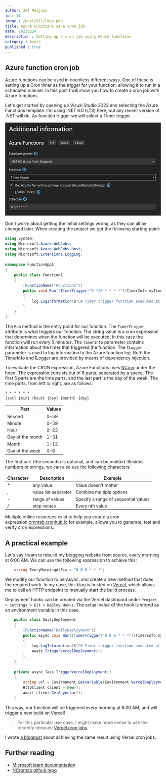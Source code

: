 ```yaml
---
author: Jef Meijvis
id : 11
image : /post/011/logo.png
title: Azure Functions as a cron job
date: 20230224
description : Setting up a cron job using Azure functions
category : Azure
published : true
---
```


## Azure function cron job
Azure functions can be used in countless different ways. One of these is setting up a Cron timer as the trigger for your function, allowing it to run in a scheduled manner. In this post I will show you how to create a cron job with Azure functions.

Let's get started by opening up Visual Studio 2022 and selecting the Azure Functions template. I'm using .NET 6.0 (LTS) here, but any recent version of .NET will do. As function trigger we will select a Timer trigger.  

![Creating a new functions project in Visual Studio 2022](images/azure-functions-template.png)

Don't worry about getting the initial settings wrong, as they can all be changed later. When creating the project we get the following starting point:

```csharp
using System;
using Microsoft.Azure.WebJobs;
using Microsoft.Azure.WebJobs.Host;
using Microsoft.Extensions.Logging;

namespace FunctionApp1
{
    public class Function1
    {
        [FunctionName("Function1")]
        public void Run([TimerTrigger("0 */5 * * * *")]TimerInfo myTimer, ILogger log)
        {
            log.LogInformation($"C# Timer trigger function executed at: {DateTime.Now}");
        }
    }
}
```

The `Run` method is the entry point for our function. The `TimerTrigger` attribute is what triggers our function. The string value is a cron expression that determines when the function will be executed. In this case the function will run every 5 minutes. The `TimerInfo` parameter contains information about the timer that triggered the function. The `ILogger` parameter is used to log information to the Azure function log. Both the TimerInfo and ILogger are provided by means of dependency injection.

To evaluate the CRON expression, Azure Functions uses [NCron](https://github.com/atifaziz/NCrontab) under the hood. 
The expression consists out of 6 parts, separated by a space. The first 5 parts are the time parts, and the last part is the day of the week. The time parts, from left to right, are as follows:

```markdown
* * * * * *
{sec} {min} {hour} {day} {month} {day}

```


|Part               |Values |
|---                |---    |
|Second             |0-59   |   
|Minute             |0-59   |   
|Hour               |0-23   |  
|Day of the month   |1-31   |   
|Month              |1-12   |   
|Day of the week    |0-6    |  

The first part (the seconds) is optional, and can be omitted. Besides numbers or strings, we can also use the following characters:

|Character  |Description            |Example                                |
|---        |---                    |---                                    |
|*          |any value              | Value doesn't matter                  |
|,          |value list separator   | Combine multiple options              |
|-          |range of values        | Specify a range of sequential values  |
|/          |step values            | Every nth value                       |


Multiple online resources exist to help you create a cron expression.[crontab.cronhub.io](https://crontab.cronhub.io/) for example, allows you to generate, test and verify cron expressions.

## A practical example
Let's say I want to rebuild my blogging website from source, every morning at 6:00 AM.
We can use the following expression to achieve this:
```csharp
    string EveryMorningAtSix = "0 0 6 * * *";
```

We modify our function to be Async, and create a new method that does the required work.
In my case, this blog is hosted on [Vercel](https://vercel.com/), which allows me to call an HTTP endpoint to manually start the build process.



Deployment hooks can be created via the Vercel dashboard under `Project > Settings > Git > Deploy Hooks`.
The actual value of the hook is stored as an environment variable in this case.

```csharp
    public class DailyDeployment
    {
        [FunctionName("DailyDeployment")]
        public async void Run([TimerTrigger("0 0 6 * * *")]TimerInfo myTimer, ILogger log)
        {
            log.LogInformation($"C# Timer trigger function executed at: {DateTime.Now}");
            await TriggerVercelDeployment();
        }
    }

    private async Task TriggerVercelDeployment()
    {
        string url = Environment.GetVariable(Environment.VercelDeploymentHook);
        HttpClient client = new();
        await client.GetAsync(url);
    }
```

This way, our function will be triggered every morning at 6:00 AM, and will trigger a new build on Vercel!

> For this particular use case, I might make more sense to use the recently released [Vercel cron jobs](https://vercel.com/guides/how-to-setup-cron-jobs-on-vercel).

I wrote [a blogpost](/blog/012-vercel-cron-jobs) about achieving the same result using Vercel cron jobs.

## Further reading
- [Microsoft learn documentation](https://learn.microsoft.com/en-us/azure/azure-functions/functions-bindings-timer?tabs=in-process&pivots=programming-language-csharp#ncrontab-expressions)
- [NCrontab github repo](https://github.com/atifaziz/NCrontab)